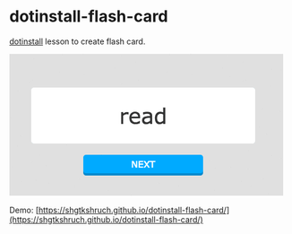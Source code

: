# dotinstall-flash-card

[dotinstall](http://dotinstall.com) lesson to create flash card.

![screenshot](screenshot.gif)

Demo: [https://shgtkshruch.github.io/dotinstall-flash-card/](https://shgtkshruch.github.io/dotinstall-flash-card/)
